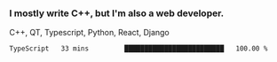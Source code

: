 <h3>I mostly write C++, but I'm also a web developer.</h3>
<p>C++, QT, Typescript, Python, React, Django</p>

<!--START_SECTION:waka-->

```txt
TypeScript   33 mins         █████████████████████████   100.00 %
```

<!--END_SECTION:waka-->

